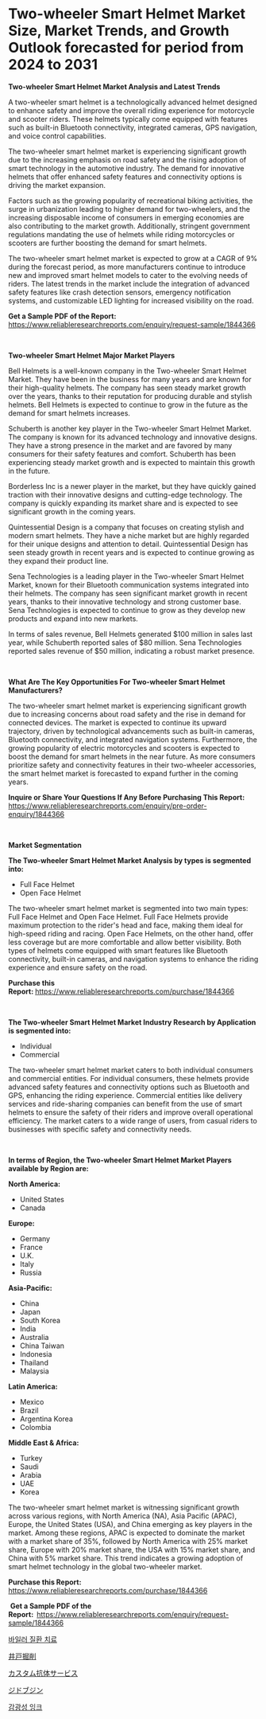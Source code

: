 <p><h1>Two-wheeler Smart Helmet Market Size, Market Trends, and Growth Outlook forecasted for period from 2024 to 2031</h1></p><p><strong>Two-wheeler Smart Helmet Market Analysis and Latest Trends</strong></p>
<p><p>A two-wheeler smart helmet is a technologically advanced helmet designed to enhance safety and improve the overall riding experience for motorcycle and scooter riders. These helmets typically come equipped with features such as built-in Bluetooth connectivity, integrated cameras, GPS navigation, and voice control capabilities. </p><p>The two-wheeler smart helmet market is experiencing significant growth due to the increasing emphasis on road safety and the rising adoption of smart technology in the automotive industry. The demand for innovative helmets that offer enhanced safety features and connectivity options is driving the market expansion. </p><p>Factors such as the growing popularity of recreational biking activities, the surge in urbanization leading to higher demand for two-wheelers, and the increasing disposable income of consumers in emerging economies are also contributing to the market growth. Additionally, stringent government regulations mandating the use of helmets while riding motorcycles or scooters are further boosting the demand for smart helmets.</p><p>The two-wheeler smart helmet market is expected to grow at a CAGR of 9% during the forecast period, as more manufacturers continue to introduce new and improved smart helmet models to cater to the evolving needs of riders. The latest trends in the market include the integration of advanced safety features like crash detection sensors, emergency notification systems, and customizable LED lighting for increased visibility on the road.</p></p>
<p><strong>Get a Sample PDF of the Report:&nbsp;</strong> <a href="https://www.reliableresearchreports.com/enquiry/request-sample/1844366">https://www.reliableresearchreports.com/enquiry/request-sample/1844366</a></p>
<p>&nbsp;</p>
<p><strong>Two-wheeler Smart Helmet Major Market Players</strong></p>
<p><p>Bell Helmets is a well-known company in the Two-wheeler Smart Helmet Market. They have been in the business for many years and are known for their high-quality helmets. The company has seen steady market growth over the years, thanks to their reputation for producing durable and stylish helmets. Bell Helmets is expected to continue to grow in the future as the demand for smart helmets increases.</p><p>Schuberth is another key player in the Two-wheeler Smart Helmet Market. The company is known for its advanced technology and innovative designs. They have a strong presence in the market and are favored by many consumers for their safety features and comfort. Schuberth has been experiencing steady market growth and is expected to maintain this growth in the future.</p><p>Borderless Inc is a newer player in the market, but they have quickly gained traction with their innovative designs and cutting-edge technology. The company is quickly expanding its market share and is expected to see significant growth in the coming years.</p><p>Quintessential Design is a company that focuses on creating stylish and modern smart helmets. They have a niche market but are highly regarded for their unique designs and attention to detail. Quintessential Design has seen steady growth in recent years and is expected to continue growing as they expand their product line.</p><p>Sena Technologies is a leading player in the Two-wheeler Smart Helmet Market, known for their Bluetooth communication systems integrated into their helmets. The company has seen significant market growth in recent years, thanks to their innovative technology and strong customer base. Sena Technologies is expected to continue to grow as they develop new products and expand into new markets.</p><p>In terms of sales revenue, Bell Helmets generated $100 million in sales last year, while Schuberth reported sales of $80 million. Sena Technologies reported sales revenue of $50 million, indicating a robust market presence.</p></p>
<p>&nbsp;</p>
<p><strong>What Are The Key Opportunities For Two-wheeler Smart Helmet Manufacturers?</strong></p>
<p><p>The two-wheeler smart helmet market is experiencing significant growth due to increasing concerns about road safety and the rise in demand for connected devices. The market is expected to continue its upward trajectory, driven by technological advancements such as built-in cameras, Bluetooth connectivity, and integrated navigation systems. Furthermore, the growing popularity of electric motorcycles and scooters is expected to boost the demand for smart helmets in the near future. As more consumers prioritize safety and connectivity features in their two-wheeler accessories, the smart helmet market is forecasted to expand further in the coming years.</p></p>
<p><strong>Inquire or Share Your Questions If Any Before Purchasing This Report:</strong> <a href="https://www.reliableresearchreports.com/enquiry/pre-order-enquiry/1844366">https://www.reliableresearchreports.com/enquiry/pre-order-enquiry/1844366</a></p>
<p>&nbsp;</p>
<p><strong>Market Segmentation</strong></p>
<p><strong>The Two-wheeler Smart Helmet Market Analysis by types is segmented into:</strong></p>
<p><ul><li>Full Face Helmet</li><li>Open Face Helmet</li></ul></p>
<p><p>The two-wheeler smart helmet market is segmented into two main types: Full Face Helmet and Open Face Helmet. Full Face Helmets provide maximum protection to the rider's head and face, making them ideal for high-speed riding and racing. Open Face Helmets, on the other hand, offer less coverage but are more comfortable and allow better visibility. Both types of helmets come equipped with smart features like Bluetooth connectivity, built-in cameras, and navigation systems to enhance the riding experience and ensure safety on the road.</p></p>
<p><strong>Purchase this Report:&nbsp;</strong><a href="https://www.reliableresearchreports.com/purchase/1844366">https://www.reliableresearchreports.com/purchase/1844366</a></p>
<p>&nbsp;</p>
<p><strong>The Two-wheeler Smart Helmet Market Industry Research by Application is segmented into:</strong></p>
<p><ul><li>Individual</li><li>Commercial</li></ul></p>
<p><p>The two-wheeler smart helmet market caters to both individual consumers and commercial entities. For individual consumers, these helmets provide advanced safety features and connectivity options such as Bluetooth and GPS, enhancing the riding experience. Commercial entities like delivery services and ride-sharing companies can benefit from the use of smart helmets to ensure the safety of their riders and improve overall operational efficiency. The market caters to a wide range of users, from casual riders to businesses with specific safety and connectivity needs.</p></p>
<p>&nbsp;</p>
<p><strong>In terms of Region, the Two-wheeler Smart Helmet Market Players available by Region are:</strong></p>
<p>
    <p> <strong> North America: </strong>
        <ul>
            <li>United States</li>
            <li>Canada</li>
        </ul>
        </p> 
    <p> <strong> Europe: </strong>
        <ul>
            <li>Germany</li>
            <li>France</li>
            <li>U.K.</li>
            <li>Italy</li>
            <li>Russia</li>
        </ul>
        </p> 
    <p> <strong> Asia-Pacific: </strong>
        <ul>
            <li>China</li>
            <li>Japan</li>
            <li>South Korea</li>
            <li>India</li>
            <li>Australia</li>
            <li>China Taiwan</li>
            <li>Indonesia</li>
            <li>Thailand</li>
            <li>Malaysia</li>
        </ul>
        </p> 
    <p> <strong> Latin America: </strong>
        <ul>
            <li>Mexico</li>
            <li>Brazil</li>
            <li>Argentina Korea</li>
            <li>Colombia</li>
        </ul>
        </p> 
    <p> <strong> Middle East & Africa: </strong>
        <ul>
            <li>Turkey</li>
            <li>Saudi</li>
            <li>Arabia</li>
            <li>UAE</li>
            <li>Korea</li>
        </ul>
    </p>
    </p>
<p><p>The two-wheeler smart helmet market is witnessing significant growth across various regions, with North America (NA), Asia Pacific (APAC), Europe, the United States (USA), and China emerging as key players in the market. Among these regions, APAC is expected to dominate the market with a market share of 35%, followed by North America with 25% market share, Europe with 20% market share, the USA with 15% market share, and China with 5% market share. This trend indicates a growing adoption of smart helmet technology in the global two-wheeler market.</p></p>
<p><strong>Purchase this Report: </strong><a href="https://www.reliableresearchreports.com/purchase/1844366">https://www.reliableresearchreports.com/purchase/1844366</a></p>
<p>&nbsp;<strong>Get a Sample PDF of the Report:&nbsp;&nbsp;</strong><a href="https://www.reliableresearchreports.com/enquiry/request-sample/1844366">https://www.reliableresearchreports.com/enquiry/request-sample/1844366</a></p>
<p><strong></strong></p>
<p><p><a href="https://medium.com/@kenyonjohns/%EB%B0%94%EC%9D%BC%EB%9F%AC%EB%B3%91-%EC%B9%98%EB%A3%8C-%EC%8B%9C%EC%9E%A5-%EB%8F%99%ED%96%A5-%EB%B0%8F-%EC%8B%9C%EC%9E%A5-%EB%B6%84%EC%84%9D%EC%9D%80-2024-2031%EB%85%84%EA%B9%8C%EC%A7%80-%EC%98%88%EC%B8%A1%EB%90%98%EC%97%88%EC%8A%B5%EB%8B%88%EB%8B%A4-7715ede63942">바일러 질환 치료</a></p><p><a href="https://medium.com/@kaiyohnson76845/%E6%B0%B4%E4%BA%95%E6%88%B8%E6%8E%98%E5%89%8A%E5%B8%82%E5%A0%B4-%E3%82%BF%E3%82%A4%E3%83%97-%E3%82%A2%E3%83%97%E3%83%AA%E3%82%B1%E3%83%BC%E3%82%B7%E3%83%A7%E3%83%B3-%E5%9C%B0%E7%90%86%E3%81%AB%E3%82%88%E3%82%8B%E5%8C%85%E6%8B%AC%E7%9A%84%E3%81%AA%E8%A9%95%E4%BE%A1-6c91c8c2fb89">井戸掘削</a></p><p><a href="https://medium.com/@redsalmon1949/%E3%82%AB%E3%82%B9%E3%82%BF%E3%83%A0%E6%8A%97%E4%BD%93%E3%82%B5%E3%83%BC%E3%83%93%E3%82%B9%E5%B8%82%E5%A0%B4%E3%83%AC%E3%83%9D%E3%83%BC%E3%83%88%E3%81%AF-%E3%81%93%E3%81%AE%E5%B8%82%E5%A0%B4%E3%81%AE%E6%9C%80%E6%96%B0%E3%81%AE%E3%83%88%E3%83%AC%E3%83%B3%E3%83%89%E3%81%A8%E6%88%90%E9%95%B7%E6%A9%9F%E4%BC%9A%E3%82%92%E6%98%8E%E3%82%89%E3%81%8B%E3%81%AB%E3%81%97%E3%81%A6%E3%81%84%E3%81%BE%E3%81%99-3eef262ca41c">カスタム抗体サービス</a></p><p><a href="https://github.com/EstaSprer20231/Market-Research-Report-List-1/blob/main/32818427917.md">ジドブジン</a></p><p><a href="https://medium.com/@codinchelcea2022/%EC%82%AC%EC%A7%84-%EA%B0%90%EB%8F%84%EC%9E%88%EB%8A%94-%EC%9E%89%ED%81%AC-%EC%8B%9C%EC%9E%A5-%EC%A7%80%ED%91%9C-%ED%95%B4%EC%84%9D-%EC%8B%9C%EC%9E%A5-%EC%A0%90%EC%9C%A0%EC%9C%A8-%ED%8A%B8%EB%A0%8C%EB%93%9C-%EB%B0%8F-%EC%84%B1%EC%9E%A5-%ED%8C%A8%ED%84%B4-43dc30ca521f">감광성 잉크</a></p></p>